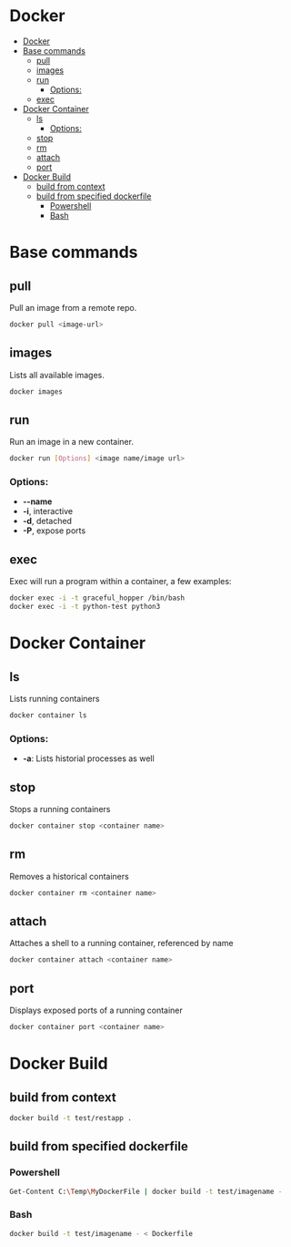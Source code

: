 # Docker
<!--ts-->
   * [Docker](docker.md#docker)
   * [Base commands](docker.md#base-commands)
      * [pull](docker.md#pull)
      * [images](docker.md#images)
      * [run](docker.md#run)
         * [Options:](docker.md#options)
      * [exec](docker.md#exec)
   * [Docker Container](docker.md#docker-container)
      * [ls](docker.md#ls)
         * [Options:](docker.md#options-1)
      * [stop](docker.md#stop)
      * [rm](docker.md#rm)
      * [attach](docker.md#attach)
      * [port](docker.md#port)
   * [Docker Build](docker.md#docker-build)
      * [build from context](docker.md#build-from-context)
      * [build from specified dockerfile](docker.md#build-from-specified-dockerfile)
         * [Powershell](docker.md#powershell)
         * [Bash](docker.md#bash)

<!-- Added by: runner, at: Fri Feb  5 22:48:45 UTC 2021 -->

<!--te-->

# Base commands

## pull

Pull an image from a remote repo.

```bash
docker pull <image-url>
```

## images

Lists all available images.

```bash
docker images
```

## run

Run an image in a new container.

```bash
docker run [Options] <image name/image url>
```

### Options:

- **--name** <string>
- **-i**, interactive
- **-d**, detached
- **-P**, expose ports

## exec

Exec will run a program within a container, a few examples:

```bash
docker exec -i -t graceful_hopper /bin/bash
docker exec -i -t python-test python3
```

# Docker Container

## ls

Lists running containers

```bash
docker container ls
```

### Options:

- **-a**: Lists historial processes as well

## stop

Stops a running containers

```bash
docker container stop <container name> 
```

## rm

Removes a historical containers

```bash
docker container rm <container name> 
```

## attach

Attaches a shell to a running container, referenced by name

```bash
docker container attach <container name> 
```

## port

Displays exposed ports of a running container

```bash
docker container port <container name> 
```

# Docker Build

## build from context
```bash
docker build -t test/restapp .
```

## build from specified dockerfile

### Powershell
```bash
Get-Content C:\Temp\MyDockerFile | docker build -t test/imagename -
```

### Bash
```bash
docker build -t test/imagename - < Dockerfile
```


